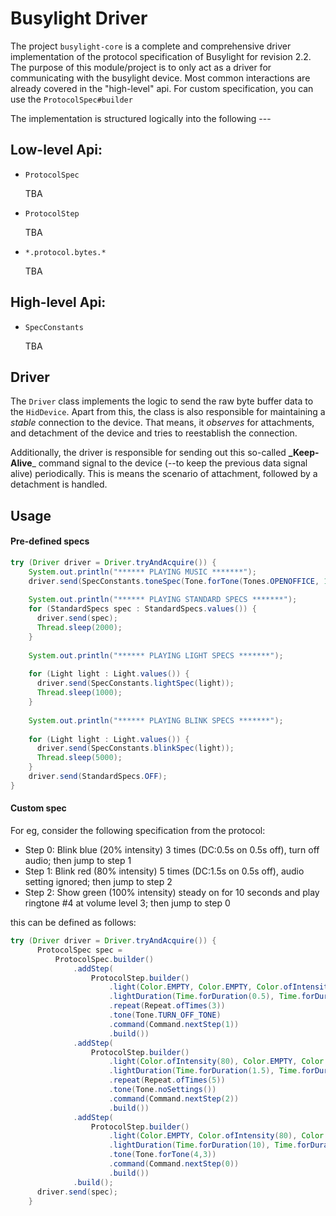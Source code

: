 # Busylight Driver
The project `busylight-core` is a complete and comprehensive driver implementation of the protocol specification of Busylight for revision 2.2. The purpose of this module/project is to only act as a driver for communicating with the busylight device. Most common interactions are already covered in the "high-level" api. For custom specification, you can use the `ProtocolSpec#builder`    

The implementation is structured logically into the following ---

## Low-level Api:

*   `ProtocolSpec`
        
      TBA
    
*   `ProtocolStep`
    
    TBA
    
*   `*.protocol.bytes.*`
    
    TBA
    
## High-level Api:

* `SpecConstants`

    TBA
    
## Driver
The `Driver` class implements the logic to send the raw byte buffer data to the `HidDevice`. Apart from this, the class is also responsible for maintaining a  _stable_ connection to the device. That means, it _observes_ for attachments, and detachment of the device and tries to reestablish the connection. 

Additionally, the driver is responsible for sending out this so-called **_Keep-Alive**_ command signal to the device (--to keep the previous data signal alive) periodically. This is means the scenario of attachment, followed by a detachment is handled.


## Usage 

#### Pre-defined specs 
```java
try (Driver driver = Driver.tryAndAcquire()) {
    System.out.println("****** PLAYING MUSIC *******");
    driver.send(SpecConstants.toneSpec(Tone.forTone(Tones.OPENOFFICE, 1)));
   
    System.out.println("****** PLAYING STANDARD SPECS *******");
    for (StandardSpecs spec : StandardSpecs.values()) {
      driver.send(spec);
      Thread.sleep(2000);
    }
   
    System.out.println("****** PLAYING LIGHT SPECS *******");
   
    for (Light light : Light.values()) {
      driver.send(SpecConstants.lightSpec(light));
      Thread.sleep(1000);
    }
   
    System.out.println("****** PLAYING BLINK SPECS *******");
   
    for (Light light : Light.values()) {
      driver.send(SpecConstants.blinkSpec(light));
      Thread.sleep(5000);
    }
    driver.send(StandardSpecs.OFF);
}
```
#### Custom spec
For eg, consider the following specification from the protocol: 

* Step 0: Blink blue (20% intensity) 3 times (DC:0.5s on 0.5s off), turn off audio; then jump to step 1
* Step 1: Blink red (80% intensity) 5 times (DC:1.5s on 0.5s off), audio setting ignored; then jump to step 2 
* Step 2: Show green (100% intensity) steady on for 10 seconds and play ringtone #4 at volume level 3;
then jump to step 0


this can be defined as follows: 
```java
try (Driver driver = Driver.tryAndAcquire()) {
      ProtocolSpec spec =
          ProtocolSpec.builder()
              .addStep(
                  ProtocolStep.builder()
                      .light(Color.EMPTY, Color.EMPTY, Color.ofIntensity(20))
                      .lightDuration(Time.forDuration(0.5), Time.forDuration(0.5))
                      .repeat(Repeat.ofTimes(3))
                      .tone(Tone.TURN_OFF_TONE)
                      .command(Command.nextStep(1))
                      .build())
              .addStep(
                  ProtocolStep.builder()
                      .light(Color.ofIntensity(80), Color.EMPTY, Color.EMPTY)
                      .lightDuration(Time.forDuration(1.5), Time.forDuration(0.5))
                      .repeat(Repeat.ofTimes(5))
                      .tone(Tone.noSettings())
                      .command(Command.nextStep(2))
                      .build())
              .addStep(
                  ProtocolStep.builder()
                      .light(Color.EMPTY, Color.ofIntensity(80), Color.EMPTY)
                      .lightDuration(Time.forDuration(10), Time.forDuration(0))
                      .tone(Tone.forTone(4,3))
                      .command(Command.nextStep(0))
                      .build())
              .build();
      driver.send(spec);
    }
```